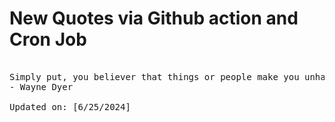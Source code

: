 # New Quotes via Github action and Cron Job

<pre>
<!-- #quote -->
Simply put, you believer that things or people make you unhappy, but this is not accurate. You make yourself unhappy.
- Wayne Dyer

Updated on: [6/25/2024]
<!-- #quoteEnd -->
</pre>
